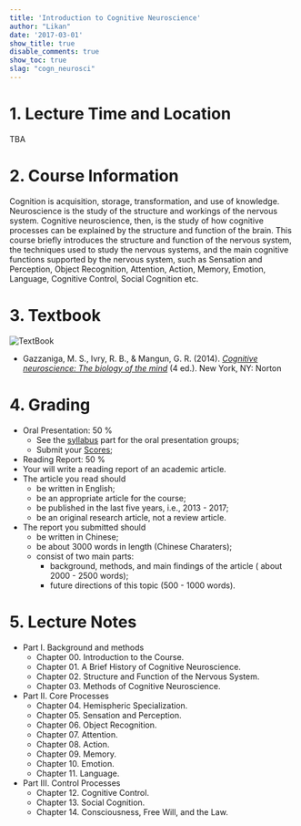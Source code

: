 ```yaml
---
title: 'Introduction to Cognitive Neuroscience'
author: "Likan"
date: '2017-03-01'
show_title: true
disable_comments: true
show_toc: true
slag: "cogn_neurosci"
---
```

# 1. Lecture Time and Location

TBA

# 2. Course Information

 Cognition is acquisition, storage, transformation, and use of knowledge. Neuroscience is the study of the structure and workings of the nervous system. Cognitive neuroscience, then, is the study of how cognitive processes can be explained by the structure and function of the brain. This course briefly introduces the structure and function of the nervous system, the techniques used to study the nervous systems, and the main cognitive functions supported by the nervous system, such as Sensation and Perception, Object Recognition, Attention, Action, Memory, Emotion, Language, Cognitive Control, Social Cognition etc.

# 3. Textbook

![TextBook](https://images-na.ssl-images-amazon.com/images/I/51%2B3AgFocKL._SX367_BO1,204,203,200_.jpg)

- Gazzaniga, M. S., Ivry, R. B., & Mangun, G. R. (2014). *[Cognitive neuroscience: The biology of the mind](https://www.amazon.com/Cognitive-Neuroscience-Biology-Mind-4th/dp/0393913481/ref=sr_1_1?s=books&ie=UTF8&qid=1489241498&sr=1-1&keywords=Cognitive+neuroscience%3A+The+biology+of+the+mind)* (4 ed.). New York, NY: Norton

# 4. Grading

- Oral Presentation: 50 %
  - See the [syllabus](#presenters) part for the oral presentation groups;
  - Submit your [Scores](https://likan.typeform.com/to/utLhPS);
- Reading Report: 50 %
 - Your will write a reading report of an academic article.
 - The article you read should
     - be written in English;
     - be an appropriate article for the course;
     - be published in the last five years, i.e., 2013 - 2017;
     - be an original research article, not a review article.
 - The report you submitted should
     - be written in Chinese;
     - be about 3000 words in length (Chinese Charaters);
     - consist of two main parts:
         - background, methods, and main findings of the article ( about 2000 - 2500 words);
         - future directions of this topic (500 - 1000 words).

# 5. Lecture Notes

- Part I. Background and methods
  - Chapter 00. Introduction to the Course.
  - Chapter 01. A Brief History of Cognitive Neuroscience.
  - Chapter 02. Structure and Function of the Nervous System.
  - Chapter 03. Methods of Cognitive Neuroscience.
- Part II. Core Processes
  - Chapter 04. Hemispheric Specialization.
  - Chapter 05. Sensation and Perception.
  - Chapter 06. Object Recognition.
  - Chapter 07. Attention.
  - Chapter 08. Action. <a id="presenters"></a>
  - Chapter 09. Memory.
  - Chapter 10. Emotion.
  - Chapter 11. Language.
- Part III. Control Processes
  - Chapter 12. Cognitive Control.
  - Chapter 13. Social Cognition.
  - Chapter 14. Consciousness, Free Will, and the Law.
